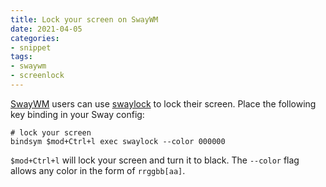 ```yaml
---
title: Lock your screen on SwayWM
date: 2021-04-05
categories:
- snippet
tags:
- swaywm
- screenlock
---
```


[SwayWM](https://swaywm.org/) users can use [swaylock](https://github.com/swaywm/swaylock) to lock their screen. Place the following key binding in your Sway config:

```shell
# lock your screen
bindsym $mod+Ctrl+l exec swaylock --color 000000
```

`$mod+Ctrl+l` will lock your screen and turn it to black. The `--color` flag allows any color in the form of `rrggbb[aa]`.
